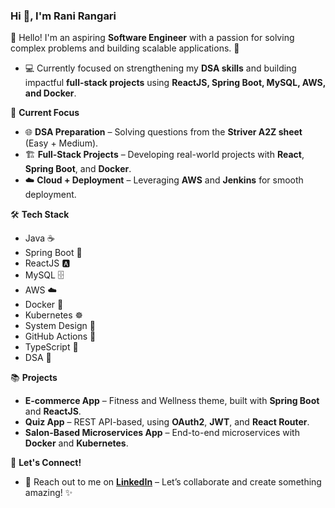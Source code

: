 <h3 align="left">Hi 👋, I'm Rani Rangari</h3>

👋 Hello! I'm an aspiring **Software Engineer** with a passion for solving complex problems and building scalable applications. 🚀  
- 💻 Currently focused on strengthening my **DSA skills** and building impactful **full-stack projects** using **ReactJS, Spring Boot, MySQL, AWS, and Docker**.  

🚀 **Current Focus**  
- 🌐 **DSA Preparation** – Solving questions from the **Striver A2Z sheet** (Easy + Medium).  
- 🏗️ **Full-Stack Projects** – Developing real-world projects with **React**, **Spring Boot**, and **Docker**.  
- ☁️ **Cloud + Deployment** – Leveraging **AWS** and **Jenkins** for smooth deployment.  

🛠️ **Tech Stack**  
- Java ☕️  
- Spring Boot 🌸  
- ReactJS 🅰️  
- MySQL 🗄️  
- AWS ☁️  
- Docker 🐳  
- Kubernetes ☸️  
- System Design 📐  
- GitHub Actions 🔄  
- TypeScript 🔡  
- DSA 🔬  

📚 **Projects**  
- **E-commerce App** – Fitness and Wellness theme, built with **Spring Boot** and **ReactJS**.  
- **Quiz App** – REST API-based, using **OAuth2**, **JWT**, and **React Router**.  
- **Salon-Based Microservices App** – End-to-end microservices with **Docker** and **Kubernetes**.  

💬 **Let's Connect!**  
- 📧 Reach out to me on [**LinkedIn**](https://www.linkedin.com/in/rani-rangari/) – Let’s collaborate and create something amazing! ✨  


<!-- <h3 align="center">A passionate software developer focused on learning, growing and building impactful applications.</h3> -->
<!--<p><img align="left" src="https://github-readme-stats.vercel.app/api/top-langs?username=rangari-rani&show_icons=true&locale=en&layout=compact" alt="rangari-rani" /></p>
<p>&nbsp;<img align="center" src="https://github-readme-stats.vercel.app/api?username=rangari-rani&show_icons=true&locale=en" alt="rangari-rani" /></p>
<!-- <p align="left"> <img src="https://komarev.com/ghpvc/?username=rangari-rani&label=Profile%20views&color=0e75b6&style=flat" alt="rangari-rani" /> </p> -->

